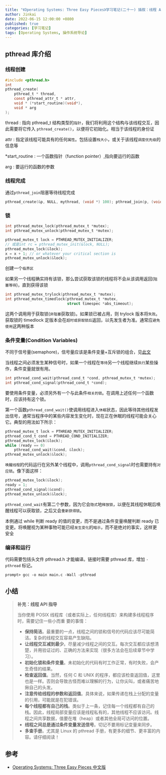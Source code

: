 ```yaml
---
title: "《Operating Systems: Three Easy Pieces》学习笔记(二十一) 插叙：线程 API"
author: Jinkai
date: 2022-06-15 12:00:00 +0800
published: true
categories: [学习笔记]
tags: [Operating Systems, 操作系统导论]
---
```


## pthread 库介绍

### 线程创建

```c
#include <pthread.h>
int
pthread_create(
    pthread_t * thread,
    const pthread_attr_t * attr,
    void * (*start_routine)(void*),
    void * arg
);
```

thread
: 指向 pthread_t 结构类型的`指针`，我们将利用这个结构与该线程交互，因此需要将它传入 `pthread_create()`，以便将它初始化。相当于该线程的身份证

attr
: 指定该线程可能具有的任何`属性`。包括设置`栈大小`，或关于该线程`调度优先级`的信息等

\*start_routine
: 一个函数指针（function pointer）,指向要运行的函数

arg
: 要运行的函数的参数

### 线程完成

通过`pthread_join`阻塞等待线程完成

```c
pthread_create(&p, NULL, mythread, (void *) 100); pthread_join(p, (void **) &m);
```

### 锁

```c
int pthread_mutex_lock(pthread_mutex_t *mutex);
int pthread_mutex_unlock(pthread_mutex_t *mutex);
```

```c
pthread_mutex_t lock = PTHREAD_MUTEX_INITIALIZER;
// 或是int rc = pthread_mutex_init(&lock, NULL);
pthread_mutex_lock(&lock);
x = x + 1; // or whatever your critical section is
pthread_mutex_unlock(&lock);
```

创建一个`临界区`

如果另一个线程确实持有该锁，那么尝试获取该锁的线程将不会从该调用返回(`阻塞等待`)，直到获得该锁

```c
int pthread_mutex_trylock(pthread_mutex_t *mutex);
int pthread_mutex_timedlock(pthread_mutex_t *mutex,
                            struct timespec *abs_timeout);
```

这两个调用用于获取锁(`非阻塞`获取锁)。如果锁已被占用，则 trylock 版本将`失败`。获取锁的 timedlock 定版本会在`超时或获取锁后`返回，以先发生者为准。通常应`避免使用`这两种版本

### 条件变量(Condition Variables)

不同于信号量(semaphore)，信号量应该是条件变量+互斥锁的组合，见[此文](https://www.cnblogs.com/549294286/p/3687678.html)

当线程之间必须发生某种信号时，如果一个线程在`等待`另一个线程继续`执行`某些操作，条件变量就很有用。

```c
int pthread_cond_wait(pthread_cond_t *cond, pthread_mutex_t *mutex);
int pthread_cond_signal(pthread_cond_t *cond);
```

要使用条件变量，必须另外有一个与此条件`相关的锁`。在调用上述任何一个函数时，应该持有这个锁。

第一个函数`pthread_cond_wait()`使调用线程进入`休眠`状态，因此等待其他线程发出信号，通常当程序中的某些内容发生变化时，现在正在休眠的线程可能会关心它。典型的用法如下所示：

```c
pthread_mutex_t lock = PTHREAD_MUTEX_INITIALIZER;
pthread_cond_t cond = PTHREAD_COND_INITIALIZER;
pthread_mutex_lock(&lock);
while (ready == 0)
    pthread_cond_wait(&cond, &lock);
pthread_mutex_unlock(&lock);
```

`唤醒线程`的代码运行在另外某个线程中，调用`pthread_cond_signal`时也需要持有`对应锁`。像下面这样：

```c
pthread_mutex_lock(&lock);
ready = 1;
pthread_cond_signal(&cond);
pthread_mutex_unlock(&lock);
```

`pthread_cond_wait`有第二个参数，因为它会`隐式`地`释放锁`，以便在其线程休眠后唤醒线程可以获取锁，之后又会`重新获得锁`。

本例通过 while 判断 ready 的值的变更，而不是通过条件变量唤醒判断 ready 已变更。将唤醒视为某种事物可能已经`发生变化`的`暗示`，而不是绝对的事实，这样更安全

### 编译和运行

代码需要包括头文件 pthread.h 才能编译。链接时需要 pthread
库，增加 `-pthread` 标记。

```console
prompt> gcc -o main main.c -Wall -pthread
```

## 小结

> **补充：线程 API 指导**
>
> 当你使用 POSIX 线程库（或者实际上，任何线程库）来构建多线程程序时，需要记住一些小而重
> 要的事情：
>
> - **保持简洁**。最重要的一点，线程之间的锁和信号的代码应该尽可能简洁。复杂的线程交互容易产生缺陷。
> - **让线程交互减到最少**。尽量减少线程之间的交互。每次交互都应该想清楚，并用验证过的、正确的方法来实现（很多方法会在后续章节中学习）。
> - **初始化锁和条件变量**。未初始化的代码有时工作正常，有时失败，会产生奇怪的结果。
> - **检查返回值**。当然，任何 C 和 UNIX 的程序，都应该检查返回值，这里也是一样。否则会导致古怪而难以理解的行为，让你尖叫，或者痛苦地揪自己的头发。
> - **注意传给线程的参数和返回值**。具体来说，如果传递在栈上分配的变量的引用，可能就是在犯错误。
> - **每个线程都有自己的栈**。类似于上一条，记住每一个线程都有自己的栈。因此，线程局部变量应该是线程私有的，其他线程不应该访问。线程之间共享数据，值要在堆（heap）或者其他全局可访问的位置。
> - **线程之间总是通过条件变量发送信号**。切记不要用标记变量来同步。
> - **多查手册**。尤其是 Linux 的 pthread 手册，有更多的细节、更丰富的内容。请仔细阅读！

## 参考

- [Operating Systems: Three Easy Pieces 中文版](https://pages.cs.wisc.edu/~remzi/OSTEP/Chinese/27.pdf)
